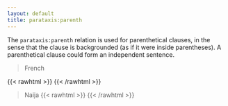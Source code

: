 ```yaml
---
layout: default
title: parataxis:parenth
---
```


The `parataxis:parenth` relation is used for parenthetical clauses, in the sense that the clause is backgrounded (as if it were inside parentheses). A parenthetical clause could form an independent sentence.

>French

{{< rawhtml >}}
    <reactive-dep-tree
      interactive="true"
      shown-metas="text_en"
      shown-features="UPOS,LEMMA,FEATS.Tense,FEATS.VerbForm,FEATS.Number,FEATS.Person,MISC.Gloss"
      hidden-features="XPOS"
      conll="
      # textfr = vous avez fait paraître ce ce chef -d' oeuvre pour moi c' est un chef -d' oeuvre qui s' appelle Un Barrage contre le Pacifique
      # text_en = you released this masterpiece for me it's a masterpiece called Un Barrage contre le Pacifique
      1	vous	il	PRON	_	Number=Plur|Person=2|PronType=Prs	2	subj@caus	_	Gloss=you
      2	avez	avoir	AUX	_	Mood=Ind|Number=Plur|Person=2|Tense=Pres|VerbForm=Fin	0	root	_	Gloss=have
      3	fait	faire	AUX	DoubleAux	_	2	comp:aux	_	Gloss=made
      4	paraître	paraître	VERB	CAUSATIVE	VerbForm=Inf	3	comp:aux@caus	_	Gloss=released
      5	ce	ce	DET	_	_	7	det	_	Gloss=this
      6	ce	ce	DET	_	_	5	conj:dicto	_	_
      7	chef	chef	NOUN	_	_	4	comp:obj	_	ExtPos=NOUN|PhraseType=Idiom|Gloss=chief
      8	-d'	d'	ADP	_	_	7	unk	_	InIdiom=Yes|Gloss=of
      9	oeuvre	oeuvre	NOUN	_	_	8	unk	_	InIdiom=Yes|Gloss=art
      10	pour	pour	ADP	_	_	13	mod	_	Gloss=for
      11	moi	lui	PRON	_	Number=Sing|Person=1|PronType=Prs	10	comp:obj	_	Gloss=me
      12	c'	ce	PRON	_	Gender=Masc|Number=Sing|Person=3|PronType=Dem	13	subj	_	Gloss=it
      13	est	être	AUX	_	Mood=Ind|Number=Sing|Person=3|Tense=Pres|VerbForm=Fin	7	parataxis:parenth	_	Gloss=is
      14	un	un	DET	_	Definite=Ind|Gender=Masc|Number=Sing|PronType=Art	15	det	_	Gloss=s
      15	chef	chef	NOUN	_	_	13	comp:pred	_	ExtPos=NOUN|PhraseType=Idiom|Gloss=chief
      16	-d'	de	ADP	_	_	15	unk	_	InIdiom=Yes|Gloss=of
      17	oeuvre	oeuvre	NOUN	_	_	16	unk	_	InIdiom=Yes|Gloss=art
      18	qui	qui	PRON	_	_	20	subj	_	Gloss=that
      19	s'	se	PRON	_	Person=3|PronType=Prs	20	comp	_	InIdiom=Yes|Gloss=itself
      20	appelle	appeler	VERB	_	_	7	mod@relcl	_	ExtPos=VERB|PhraseType=Idiom|Gloss=calls
      21	Un	Un	DET	_	_	22	det	_	Gloss=a
      22	Barrage	Barrage	NOUN	_	_	20	comp:obj	_	ExtPOS=PROPN|Title=Yes|Gloss=dam
      23	contre	contre	ADP	_	_	22	udep	_	Gloss=against
      24	le	le	DET	_	Definite=Def|Gender=Masc|Number=Sing|PronType=Art	25	det	_	Gloss=the
      25	Pacifique	Pacifique	PROPN	_	_	23	comp:obj	_	Gloss=Pacific
      "
    ></reactive-dep-tree>
{{< /rawhtml >}}

> Naija
{{< rawhtml >}}
    <reactive-dep-tree
      interactive="true"
      shown-metas="text_en"
      shown-features="UPOS,LEMMA,FEATS.Tense,FEATS.VerbForm,FEATS.Number,FEATS.Person,MISC.Gloss"
      hidden-features="XPOS"
      conll="
      # text = en mille neuf cent cinquante quand vous avez fait paraître ce ce chef -d' oeuvre pour moi c' est un chef -d' oeuvre qui s' appelle Un Barrage contre le Pacifique
      # sent_id = ABJ_INF_08_Impatience_DG__27
      # sound_url = http://www.tal.univ-paris3.fr/trameur/iTrameur-naija/mp3/ABJ_INF_08_Impatience_DG.mp3
      # speaker_id = Sp27
      # text = from primary four ( dat time < I even still dey seven years //) < one day < naim { my papa just || my papa } just come school //
      # text_en = From primary four (I was still seven at the time), one day, then my father just... my father just came to the school.
      # text_ortho = From primary four (dat time, I even still dey seven years, ), one day, naim my papa just, my papa just come school.
      1	from	from	ADP	_	_	29	mod:periph	_	AlignBegin=58888|AlignEnd=59237|Gloss=from
      2	primary	primary	NOUN	_	_	1	comp:obj	_	AlignBegin=59237|AlignEnd=59585|Gloss=primary
      3	four	four	NUM	_	NumType=Card	2	mod:num	_	AlignBegin=59585|AlignEnd=59934|Gloss=four.CARD
      4	(	(	PUNCT	_	_	11	punct	_	AlignBegin=59934|AlignEnd=59934|Gloss=PUNCT
      5	dat	dat	DET	_	Number=Sing|PronType=Dem	6	det	_	AlignBegin=59934|AlignEnd=60283|Gloss=SG.DEM
      6	time	time	NOUN	_	_	11	mod:periph	_	AlignBegin=60283|AlignEnd=60632|Gloss=time
      7	<	<	PUNCT	_	_	6	punct	_	AlignBegin=60632|AlignEnd=60632|Gloss=PUNCT
      8	I	I	PRON	_	Case=Nom|Number=Sing|Person=1|PronType=Prs	11	subj	_	AlignBegin=60632|AlignEnd=60980|Gloss=NOM.SG.1
      9	even	even	ADV	_	_	11	mod	_	AlignBegin=60980|AlignEnd=61329|Gloss=even
      10	still	still	ADV	_	_	11	mod	_	AlignBegin=61329|AlignEnd=61678|Gloss=still
      11	dey	dey	VERB	_	VerbType=Cop	3	parataxis:parenth	_	AlignBegin=61678|AlignEnd=62027|Gloss=be2
      12	seven	seven	NUM	_	NumType=Card	13	det:num	_	AlignBegin=62027|AlignEnd=62375|Gloss=seven.CARD
      13	years	year	NOUN	_	Number=Plur	11	comp:pred	_	AlignBegin=62375|AlignEnd=62724|Gloss=year.PL
      14	//)	//)	PUNCT	_	_	11	punct	_	AlignBegin=62724|AlignEnd=62724|Gloss=PUNCT
      15	<	<	PUNCT	_	_	1	punct	_	AlignBegin=62724|AlignEnd=62724|Gloss=PUNCT
      16	one	one	DET	_	Definite=Spec|PronType=Art	17	det	_	AlignBegin=62724|AlignEnd=63073|Gloss=SPEC.ART
      17	day	day	NOUN	_	_	29	mod:periph	_	AlignBegin=63073|AlignEnd=63421|Gloss=day
      18	<	<	PUNCT	_	_	17	punct	_	AlignBegin=63421|AlignEnd=63421|Gloss=PUNCT
      19	naim	naim	ADV	_	_	29	mod:periph	_	AlignBegin=63421|AlignEnd=63770|Gloss=then
      20	{	{	PUNCT	_	_	22	punct	_	AlignBegin=63770|AlignEnd=63770|Gloss=PUNCT
      21	my	my	PRON	_	Number=Sing|Person=1|Poss=Yes	22	mod:poss	_	AlignBegin=63770|AlignEnd=64119|Gloss=POSS.SG.1
      22	papa	papa	NOUN	_	_	29	subj	_	AlignBegin=64119|AlignEnd=64468|Gloss=papa
      23	just	just	ADV	_	_	22	mod@scrap	_	AlignBegin=64468|AlignEnd=64816|Gloss=just
      24	||	||	PUNCT	_	_	26	punct	_	AlignBegin=64816|AlignEnd=64816|Gloss=PUNCT
      25	my	my	PRON	_	Number=Sing|Person=1|Poss=Yes	26	mod:poss	_	AlignBegin=64816|AlignEnd=65165|Gloss=POSS.SG.1
      26	papa	papa	NOUN	_	_	22	conj:dicto	_	AlignBegin=65165|AlignEnd=65514|Gloss=papa
      27	}	}	PUNCT	_	_	22	punct	_	AlignBegin=65165|AlignEnd=65514|Gloss=PUNCT
      28	just	just	ADV	_	_	29	mod	_	AlignBegin=65514|AlignEnd=65863|Gloss=just
      29	come	come	VERB	_	_	0	root	_	AlignBegin=65863|AlignEnd=66211|Gloss=come
      30	school	school	NOUN	_	_	29	comp:obj	_	AlignBegin=66211|AlignEnd=66560|Gloss=school
      31	//	//	PUNCT	_	_	29	punct	_	AlignBegin=66560|AlignEnd=66560|Gloss=PUNCT
      "
    ></reactive-dep-tree>
{{< /rawhtml >}}
